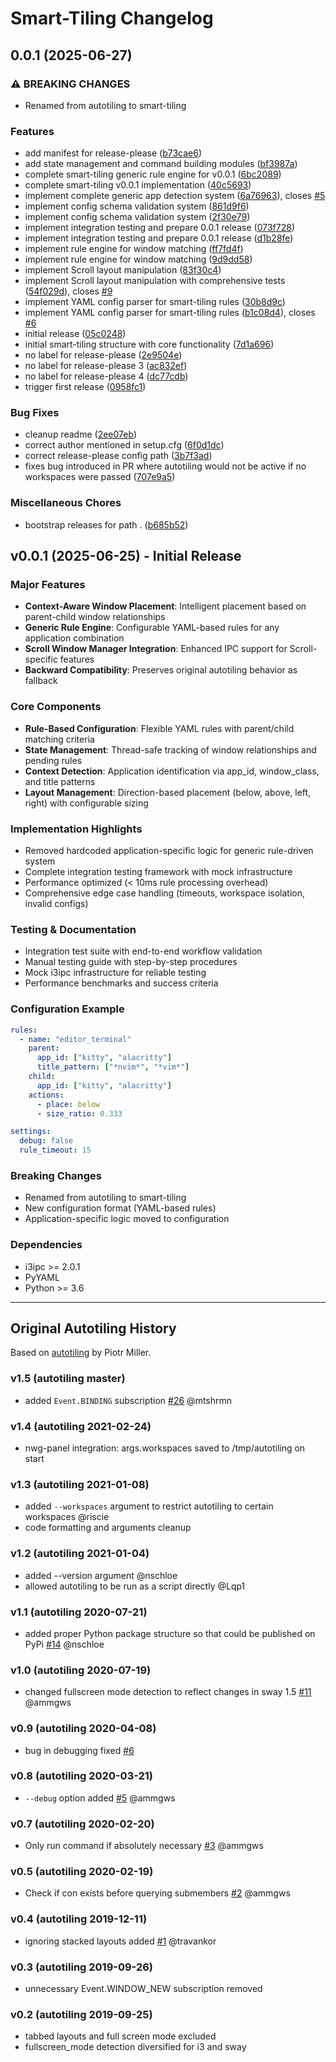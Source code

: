 # Smart-Tiling Changelog

## 0.0.1 (2025-06-27)


### ⚠ BREAKING CHANGES

* Renamed from autotiling to smart-tiling

### Features

* add manifest for release-please ([b73cae6](https://github.com/mecattaf/smart-tiling/commit/b73cae61dd0e739dbefb9b5744ed0ba0aee95b26))
* add state management and command building modules ([bf3987a](https://github.com/mecattaf/smart-tiling/commit/bf3987a45f008408b57ac3b9f390de6c7801d788))
* complete smart-tiling generic rule engine for v0.0.1 ([6bc2089](https://github.com/mecattaf/smart-tiling/commit/6bc2089548de3093d54ea63e28083b4e245bf1da))
* complete smart-tiling v0.0.1 implementation ([40c5693](https://github.com/mecattaf/smart-tiling/commit/40c56930cb68f319d8a3c273e289f945011ba4bd))
* implement complete generic app detection system ([6a76963](https://github.com/mecattaf/smart-tiling/commit/6a76963e6f5c1fde3ab0112ab986e58f6312eba8)), closes [#5](https://github.com/mecattaf/smart-tiling/issues/5)
* implement config schema validation system ([861d9f6](https://github.com/mecattaf/smart-tiling/commit/861d9f64fab086f170d5a9b700919f7e073312e8))
* implement config schema validation system ([2f30e79](https://github.com/mecattaf/smart-tiling/commit/2f30e79ba60d9e5a8be25f8cac1c503e969d4e04))
* implement integration testing and prepare 0.0.1 release ([073f728](https://github.com/mecattaf/smart-tiling/commit/073f728c4697516e88cbdb87b0aa224374010d04))
* implement integration testing and prepare 0.0.1 release ([d1b28fe](https://github.com/mecattaf/smart-tiling/commit/d1b28fe2942ddb0e9daa3470dd81dd970302c5ea))
* implement rule engine for window matching ([ff7fd4f](https://github.com/mecattaf/smart-tiling/commit/ff7fd4ff8c2ea61a22e4f519163c7c34f453ae3a))
* implement rule engine for window matching ([9d9dd58](https://github.com/mecattaf/smart-tiling/commit/9d9dd587e0fa8735610e89c78c632e929d3763e9))
* implement Scroll layout manipulation ([83f30c4](https://github.com/mecattaf/smart-tiling/commit/83f30c42f188902d2efe7ca7b453b2bfc752641e))
* implement Scroll layout manipulation with comprehensive tests ([54f029d](https://github.com/mecattaf/smart-tiling/commit/54f029d40f546c606c5600d9de4d3e3c714f25b2)), closes [#9](https://github.com/mecattaf/smart-tiling/issues/9)
* implement YAML config parser for smart-tiling rules ([30b8d9c](https://github.com/mecattaf/smart-tiling/commit/30b8d9c912c6d24f44ba6363a8ed007ba120abf5))
* implement YAML config parser for smart-tiling rules ([b1c08d4](https://github.com/mecattaf/smart-tiling/commit/b1c08d4b9fa79d3239bb06aae72997b0c3842541)), closes [#6](https://github.com/mecattaf/smart-tiling/issues/6)
* initial release ([05c0248](https://github.com/mecattaf/smart-tiling/commit/05c024898d1eba41fd9e8881e7dea0e140743c2b))
* initial smart-tiling structure with core functionality ([7d1a696](https://github.com/mecattaf/smart-tiling/commit/7d1a69672bbfb0eb7240714c78b1f8abf0627d78))
* no label for release-please ([2e9504e](https://github.com/mecattaf/smart-tiling/commit/2e9504eb046ba7f23a9aa3594064484286d00b71))
* no label for release-please 3 ([ac832ef](https://github.com/mecattaf/smart-tiling/commit/ac832ef35641232084af1f3b423686981f152ded))
* no label for release-please 4 ([dc77cdb](https://github.com/mecattaf/smart-tiling/commit/dc77cdb01dd1eef35fec64043b85aeb6aa27eb9d))
* trigger first release ([0958fc1](https://github.com/mecattaf/smart-tiling/commit/0958fc1aa339d0041fcaf7db936625e2ef8bc574))


### Bug Fixes

* cleanup readme ([2ee07eb](https://github.com/mecattaf/smart-tiling/commit/2ee07eb0f63496ec9d4b5e4209fec81605f6a42f))
* correct author mentioned in setup.cfg ([6f0d1dc](https://github.com/mecattaf/smart-tiling/commit/6f0d1dc234786e910c458e5a9e27715515ed088c))
* correct release-please config path ([3b7f3ad](https://github.com/mecattaf/smart-tiling/commit/3b7f3ad63af5d95c47687cf896565a487df73d9d))
* fixes bug introduced in PR where autotiling would not be active if no workspaces were passed ([707e9a5](https://github.com/mecattaf/smart-tiling/commit/707e9a5104f1e3771f8c52ad746cc0975aeafa8c))


### Miscellaneous Chores

* bootstrap releases for path . ([b685b52](https://github.com/mecattaf/smart-tiling/commit/b685b52eb68e20ffa718c3bc349de6259f8fa53f))

## v0.0.1 (2025-06-25) - Initial Release

### Major Features
- **Context-Aware Window Placement**: Intelligent placement based on parent-child window relationships
- **Generic Rule Engine**: Configurable YAML-based rules for any application combination
- **Scroll Window Manager Integration**: Enhanced IPC support for Scroll-specific features
- **Backward Compatibility**: Preserves original autotiling behavior as fallback

### Core Components
- **Rule-Based Configuration**: Flexible YAML rules with parent/child matching criteria
- **State Management**: Thread-safe tracking of window relationships and pending rules
- **Context Detection**: Application identification via app_id, window_class, and title patterns
- **Layout Management**: Direction-based placement (below, above, left, right) with configurable sizing

### Implementation Highlights
- Removed hardcoded application-specific logic for generic rule-driven system
- Complete integration testing framework with mock infrastructure
- Performance optimized (< 10ms rule processing overhead)
- Comprehensive edge case handling (timeouts, workspace isolation, invalid configs)

### Testing & Documentation
- Integration test suite with end-to-end workflow validation
- Manual testing guide with step-by-step procedures
- Mock i3ipc infrastructure for reliable testing
- Performance benchmarks and success criteria

### Configuration Example
```yaml
rules:
  - name: "editor_terminal"
    parent:
      app_id: ["kitty", "alacritty"]
      title_pattern: ["*nvim*", "*vim*"]
    child:
      app_id: ["kitty", "alacritty"] 
    actions:
      - place: below
      - size_ratio: 0.333

settings:
  debug: false
  rule_timeout: 15
```

### Breaking Changes
- Renamed from autotiling to smart-tiling
- New configuration format (YAML-based rules)
- Application-specific logic moved to configuration

### Dependencies
- i3ipc >= 2.0.1
- PyYAML
- Python >= 3.6

---

## Original Autotiling History

Based on [autotiling](https://github.com/nwg-piotr/autotiling) by Piotr Miller.

### v1.5 (autotiling master)
- added `Event.BINDING` subscription [#26](https://github.com/nwg-piotr/autotiling/issues/26) @mtshrmn

### v1.4 (autotiling 2021-02-24)
- nwg-panel integration: args.workspaces saved to /tmp/autotiling on start

### v1.3 (autotiling 2021-01-08)
- added `--workspaces` argument to restrict autotiling to certain workspaces @riscie
- code formatting and arguments cleanup

### v1.2 (autotiling 2021-01-04)
- added --version argument @nschloe
- allowed autotiling to be run as a script directly @Lqp1

### v1.1 (autotiling 2020-07-21)
- added proper Python package structure so that could be published on PyPi 
[#14](https://github.com/nwg-piotr/autotiling/pull/14) @nschloe

### v1.0 (autotiling 2020-07-19)
- changed fullscreen mode detection to reflect changes in sway 1.5 
[#11](https://github.com/nwg-piotr/autotiling/pull/11) @ammgws

### v0.9 (autotiling 2020-04-08)
- bug in debugging fixed [#6](https://github.com/nwg-piotr/autotiling/pull/6)

### v0.8 (autotiling 2020-03-21)
- `--debug` option added [#5](https://github.com/nwg-piotr/autotiling/pull/5) @ammgws

### v0.7 (autotiling 2020-02-20)
- Only run command if absolutely necessary [#3](https://github.com/nwg-piotr/autotiling/pull/3) @ammgws

### v0.5 (autotiling 2020-02-19)
- Check if con exists before querying submembers [#2](https://github.com/nwg-piotr/autotiling/pull/2) @ammgws

### v0.4 (autotiling 2019-12-11)
- ignoring stacked layouts added [#1](https://github.com/nwg-piotr/autotiling/pull/1) @travankor

### v0.3 (autotiling 2019-09-26)
- unnecessary Event.WINDOW_NEW subscription removed

### v0.2 (autotiling 2019-09-25)
- tabbed layouts and full screen mode excluded
- fullscreen_mode detection diversified for i3 and sway
